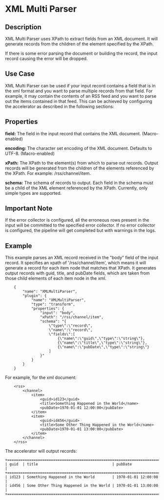 # XML Multi Parser

Description
-----------
XML Multi Parser uses XPath to extract fields from an XML document. It will generate records from the children of the element specified by the XPath. 

If there is some error parsing the document or building the record, the input record causing the error will be dropped.


Use Case
--------
XML Multi Parser can be used if your input record contains a field that is in the xml format and you want to parse multiple records from that field. For example, it may contain the contents of an RSS feed and you want to parse out the items contained in that feed. This can be achieved by configuring the accelerator as described in the following sections:


Properties
----------

**field:** The field in the input record that contains the XML document. (Macro-enabled)

**encoding:** The character set encoding of the XML document. Defaults to UTF-8. (Macro-enabled)

**xPath:** The XPath to the element(s) from which to parse out records. Output records will be generated from the
children of the elements referenced by the XPath. For example: /rss/channel/item.

**schema:** The schema of records to output. Each field in the schema must be a child of the XML element referenced by
the XPath. Currently, only simple types are supported.

Important Note
-------
If the error collector is configured, all the erroneous rows present in the input will be committed to the
specified error collector. If no error collector is configured, the pipeline will get completed but with warnings in the logs.

Example
-------

This example parses an XML record received in the "body" field of the input record. It specifies an xpath of '/rss/channel/item', which means it will generate a record for each item node that matches that XPath. It generates output records with guid, title, and pubDate fields, which are taken from those child elements of each item node in the xml.

        {
            "name": "XMLMultiParser",
            "plugin": {
                "name": "XMLMultiParser",
                "type": "transform",
                "properties": {
                    "input": "body",
                    "xPath": "/rss/channel/item",
                    "schema": "{
                        \"type\":\"record\",
                        \"name\":\"record\",
                        \"fields\":[
                            {\"name\":\"guid\",\"type\":\"string\"},
                            {\"name\":\"title\",\"type\":\"string\"},
                            {\"name\":\"pubDate\",\"type\":\"string\"}
                        ]
                    }"
                }
            }
        }

For example, for the xml document:

        <rss>
            <channel>
                <item>
                    <guid>id123</guid>
                    <title>Something Happened in the World</name>
                    <pubDate>1970-01-01 12:00:00</pubDate>
                </item>
                <item>
                    <guid>id456</guid>
                    <title>Some Other Thing Happened in the World</name>
                    <pubDate>1970-01-01 13:00:00</pubDate>
                </item>
            </channel>
        </rss>

The accelerator will output records:

    +======================================================================+
    | guid  | title                                  | pubDate             |
    +======================================================================+
    | id123 | Something Happened in the World        | 1970-01-01 12:00:00 |
    | id456 | Some Other Thing Happened in the World | 1970-01-01 13:00:00 |
    +======================================================================+
